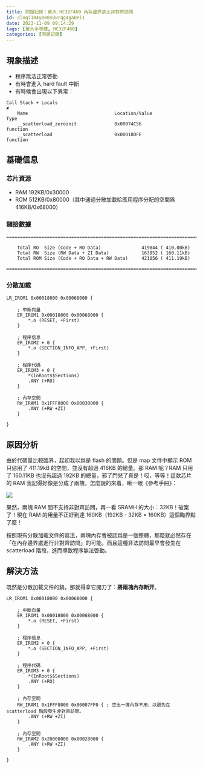```yaml
---
title: 問題記錄：華大 HC32F460 內存邊界禁止非對齊訪問
id: cloqi184y000s8wrqg4ga0ei1
date: 2023-11-09 09:14:29
tags: [華大半導體, HC32F460]
categories: [問題記錄]
---
```


## 現象描述

- 程序無法正常啓動
- 有時會進入 hard fault 中斷
- 有時候會出現以下異常：

```
Call Stack + Locals                                                                    ✘
    Name                                Location/Value                          Type
    __scatterload_zeroinit              0x00074C56                              function
    __scatterload                       0x00018DFE                              function
```

<!-- more -->

## 基礎信息

### 芯片資源

- RAM 192KB/0x30000
- ROM 512KB/0x80000（其中通過分散加載給應用程序分配的空間爲 416KB/0x68000）

### 鏈接數據

```
==============================================================================

    Total RO  Size (Code + RO Data)               419844 ( 410.00kB)
    Total RW  Size (RW Data + ZI Data)            163952 ( 160.11kB)
    Total ROM Size (Code + RO Data + RW Data)     421056 ( 411.19kB)

==============================================================================
```

### 分散加載

```
LR_IROM1 0x00018000 0x00068000 {

	; 中斷向量
	ER_IROM1 0x00018000 0x00068000 {
		*.o (RESET, +First)
	}

	; 程序信息
	ER_IROM2 + 0 {
		*.o (SECTION_INFO_APP, +First)
	}

	; 程序代碼
	ER_IROM3 + 0 {
		*(InRoot$$Sections)
		.ANY (+RO)
	}

	; 內存空間
	RW_IRAM1 0x1FFF8000 0x00030000 {
		.ANY (+RW +ZI)
	}

}
```

## 原因分析

由於代碼量比較臨界，起初我以爲是 flash 的問題。但是 map 文件中顯示 ROM 只佔用了 411.19kB 的空間，並沒有超過 416KB 的總量。那 RAM 呢？RAM 只用了 160.11KB 也沒有超過 192KB 的總量，邪了門兒了真是！哎，等等！這款芯片的 RAM 我記得好像是分成了兩塊，怎麼說的來着，瞅一眼《參考手冊》：

![](HC32F460_manual.png)

果然，兩塊 RAM 間不支持非對齊訪問，再一看 SRAMH 的大小：32KB！破案了！現在 RAM 的用量不正好到達 160KB（192KB - 32KB = 160KB）這個臨界點了麼！

按照現有分散加載文件的寫法，兩塊內存會被認爲是一個整體，那麼就必然存在「在內存邊界處進行非對齊訪問」的可能。而且這種非法訪問最早會發生在 scatterload 階段，進而導致程序無法啓動。

## 解決方法

既然是分散加載文件的鍋，那就得拿它開刀了：**將兩塊內存断开**。

```
LR_IROM1 0x00018000 0x00068000 {

	; 中斷向量
	ER_IROM1 0x00018000 0x00068000 {
		*.o (RESET, +First)
	}

	; 程序信息
	ER_IROM2 + 0 {
		*.o (SECTION_INFO_APP, +First)
	}

	; 程序代碼
	ER_IROM3 + 0 {
		*(InRoot$$Sections)
		.ANY (+RO)
	}

	; 內存空間
	RW_IRAM1 0x1FFF8000 0x00007FF0 { ; 空出一塊內存不用，以避免在 scatterload 階段發生非對齊訪問。
		.ANY (+RW +ZI)
	}

	; 內存空間
	RW_IRAM2 0x20000000 0x00028000 {
		.ANY (+RW +ZI)
	}

}
```
